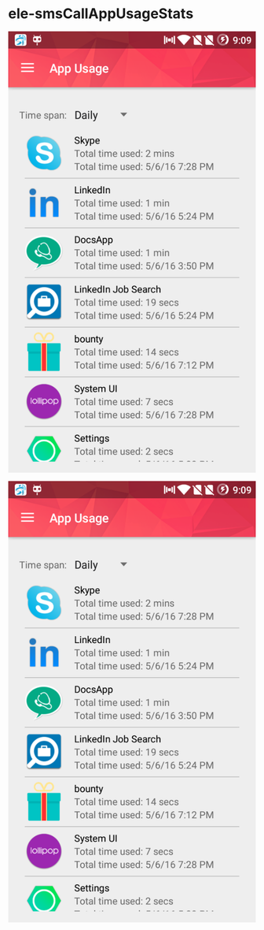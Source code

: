 # ele-smsCallAppUsageStats

![text](Mobogenie_20160506_210933.png)

![text](Mobogenie_20160506_210933.png)
